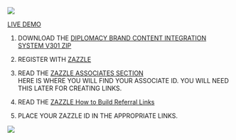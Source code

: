 ![](http://thenocklist.com/diplomacy/images/portfolio/3.jpg)

[LIVE DEMO](http://thenocklist.com/diplomacy/)

1. DOWNLOAD THE [DIPLOMACY BRAND CONTENT INTEGRATION SYSTEM V301 ZIP](https://github.com/NOCKLIST/diplomacy301)

2. REGISTER WITH [ZAZZLE](http://www.zazzle.com/)

3. READ THE [ZAZZLE ASSOCIATES SECTION](http://www.zazzle.com/my/associate/associate)  
HERE IS WHERE YOU WILL FIND YOUR ASSOCIATE ID.  YOU WILL NEED THIS LATER FOR CREATING LINKS.

4. READ THE [ZAZZLE How to Build Referral Links](http://www.zazzle.com/sell/affiliates/referrallinks)

5. PLACE YOUR ZAZZLE ID IN THE APPROPRIATE LINKS.  


![](http://thenocklist.com/diplomacy/images/portfolio/6.jpg)
